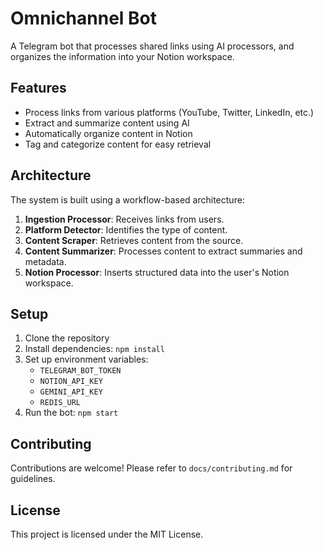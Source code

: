# Omnichannel Bot

A Telegram bot that processes shared links using AI processors, and organizes the information into
your Notion workspace.

## Features

- Process links from various platforms (YouTube, Twitter, LinkedIn, etc.)
- Extract and summarize content using AI
- Automatically organize content in Notion
- Tag and categorize content for easy retrieval

## Architecture

The system is built using a workflow-based architecture:

1. **Ingestion Processor**: Receives links from users.
2. **Platform Detector**: Identifies the type of content.
3. **Content Scraper**: Retrieves content from the source.
4. **Content Summarizer**: Processes content to extract summaries and metadata.
5. **Notion Processor**: Inserts structured data into the user's Notion workspace.

## Setup

1. Clone the repository
2. Install dependencies: `npm install`
3. Set up environment variables:
   - `TELEGRAM_BOT_TOKEN`
   - `NOTION_API_KEY`
   - `GEMINI_API_KEY`
   - `REDIS_URL`
4. Run the bot: `npm start`

## Contributing

Contributions are welcome! Please refer to `docs/contributing.md` for guidelines.

## License

This project is licensed under the MIT License.
